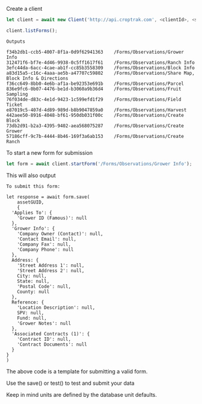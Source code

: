 

Create a client

```js
let client = await new Client('http://api.croptrak.com', <clientId>, <secret>).init();
```



```js
client.listForms();
```

```
Outputs

f34b2db1-ccb5-4007-8f1a-0d9f62941363    /Forms/Observations/Grower Info
312471f6-bf7e-4d46-9938-0c5ff1617f61    /Forms/Observations/Ranch Info
3efc44da-6acc-4cae-ab1f-cc85b3558309    /Forms/Observations/Block Info
a83d15a5-c16c-4aaa-ae5b-a47707c59802    /Forms/Observations/Share Map, Block Info & Directions
f36cc649-8bb0-4e6b-af1a-be92353e691b    /Forms/Observations/Parcel
836e9fc6-0b07-4476-be1d-b3060a9b36d4    /Forms/Observations/Fruit Sampling
76f034de-d83c-4e1d-9423-1c599efd1f29    /Forms/Observations/Field Ticket
e87019c5-407d-4d89-989d-b8b9047859a0    /Forms/Observations/Harvest
442aee50-8916-4048-bf61-950db031f00c    /Forms/Observations/Create Block
73db2d91-b2a3-4395-9402-aea568075287    /Forms/Observations/Create Grower
57186cff-9c7b-4444-8b46-169f3a6ab153    /Forms/Observations/Create Ranch

```

To start a new form for submission

```js
let form = await client.startForm('/Forms/Observations/Grower Info');
```

This will also output

```
To submit this form:

let response = await form.save(
    assetGUID,
    {
  'Applies To': {
    'Grower ID (Famous)': null
  },
  'Grower Info': {
    'Company Owner (Contact)': null,
    'Contact Email': null,
    'Company Fax': null,
    'Company Phone': null
  },
  Address: {
    'Street Address 1': null,
    'Street Address 2': null,
    City: null,
    State: null,
    'Postal Code': null,
    County: null
  },
  Reference: {
    'Location Description': null,
    SPV: null,
    Fund: null,
    'Grower Notes': null
  },
  'Associated Contracts (1)': {
    'Contract ID': null,
    'Contract Documents': null
  }
}
)
```

The above code is a template for submitting a valid form.

Use the save() or test() to test and submit your data

Keep in mind units are defined by the database unit defaults.
